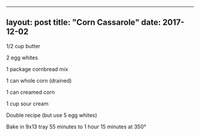 
---
layout: post
title: "Corn Cassarole"
date: 2017-12-02
---

1/2 cup butter

2 egg whites

1 package cornbread mix

1 can whole corn (drained)

1 can creamed corn

1 cup sour cream



Double recipe (but use 5 egg whites)

Bake in 9x13 tray 55 minutes to 1 hour 15 minutes at 350°
